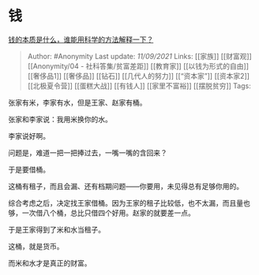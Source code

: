# 钱
[钱的本质是什么，谁能用科学的方法解释一下？](https://www.zhihu.com/question/334749030/answer/2114375148)

> Author: #Anonymity 
Last update: *11/09/2021* 
Links: [[家族]] [[财富观]] [[Anonymity/04 - 社科答集/贫富差距]] [[教育家]]  [[以钱为形式的自由]] [[奢侈品1]] [[奢侈品]] [[钻石]] [[几代人的努力]] [[“资本家”]] [[资本家2]] [[北极夏令营]] [[蛋糕大战]] [[有钱人]] [[家里不富裕]] [[摆脱贫穷]] 
Tags:   

张家有米，李家有水，但是王家、赵家有桶。

张家和李家说：我用米换你的水。

李家说好啊。

问题是，难道一把一把捧过去，一嘴一嘴的含回来？

于是要借桶。

这桶有租子，而且会漏、还有档期问题——你要用，未见得总有足够你用的。

综合考虑之后，决定找王家借桶。因为王家的租子比较低，也不太漏，而且量也够，一次借八个桶，总比只借四个好用。赵家的就要差一点。

于是王家得到了米和水当租子。

这桶，就是货币。

而米和水才是真正的财富。

  
 